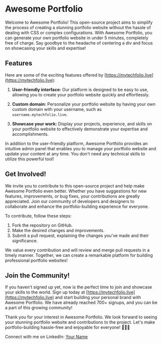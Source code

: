 # Awesome Portfolio

Welcome to Awesome Portfolio! This open-source project aims to simplify the process of creating a stunning portfolio website without the hassle of dealing with CSS or complex configurations. With Awesome Portfolio, you can generate your own portfolio website in under 5 minutes, completely free of charge. Say goodbye to the headache of centering a div and focus on showcasing your skills and expertise!

## Features

Here are some of the exciting features offered by [https://mytechfolio.live](https://mytechfolio.live):

1. **User-friendly interface:** Our platform is designed to be easy to use, allowing you to create your portfolio website quickly and effortlessly.

2. **Custom domain:** Personalize your portfolio website by having your own custom domain with your username, such as `username.mytechfolio.live`.

3. **Showcase your work:** Display your projects, experience, and skills on your portfolio website to effectively demonstrate your expertise and accomplishments.

In addition to the user-friendly platform, Awesome Portfolio provides an intuitive admin panel that enables you to manage your portfolio website and update your content at any time. You don't need any technical skills to utilize this powerful tool!

## Get Involved!

We invite you to contribute to this open-source project and help make Awesome Portfolio even better. Whether you have suggestions for new features, improvements, or bug fixes, your contributions are greatly appreciated. Join our community of developers and designers to collaborate and enhance the portfolio-building experience for everyone.

To contribute, follow these steps:

1. Fork the repository on GitHub.
2. Make the desired changes and improvements.
3. Submit a pull request, explaining the changes you've made and their significance.

We value every contribution and will review and merge pull requests in a timely manner. Together, we can create a remarkable platform for building professional portfolio websites!

## Join the Community!

If you haven't signed up yet, now is the perfect time to join and showcase your skills to the world. Sign up today at [https://mytechfolio.live](https://mytechfolio.live) and start building your personal brand with Awesome Portfolio. We have already reached 700+ signups, and you can be a part of this growing community!

Thank you for your interest in Awesome Portfolio. We look forward to seeing your stunning portfolio website and contributions to the project. Let's make portfolio-building hassle-free and enjoyable for everyone! 🚀🚀🚀

Connect with me on LinkedIn: [Your Name](https://www.linkedin.com/in/darshan-v-793b71234/)
